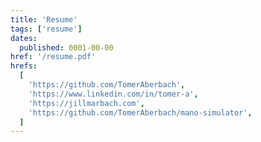 ```yaml
---
title: 'Resume'
tags: ['resume']
dates:
  published: 0001-00-00
href: '/resume.pdf'
hrefs:
  [
    'https://github.com/TomerAberbach',
    'https://www.linkedin.com/in/tomer-a',
    'https://jillmarbach.com',
    'https://github.com/TomerAberbach/mano-simulator',
  ]
---
```

